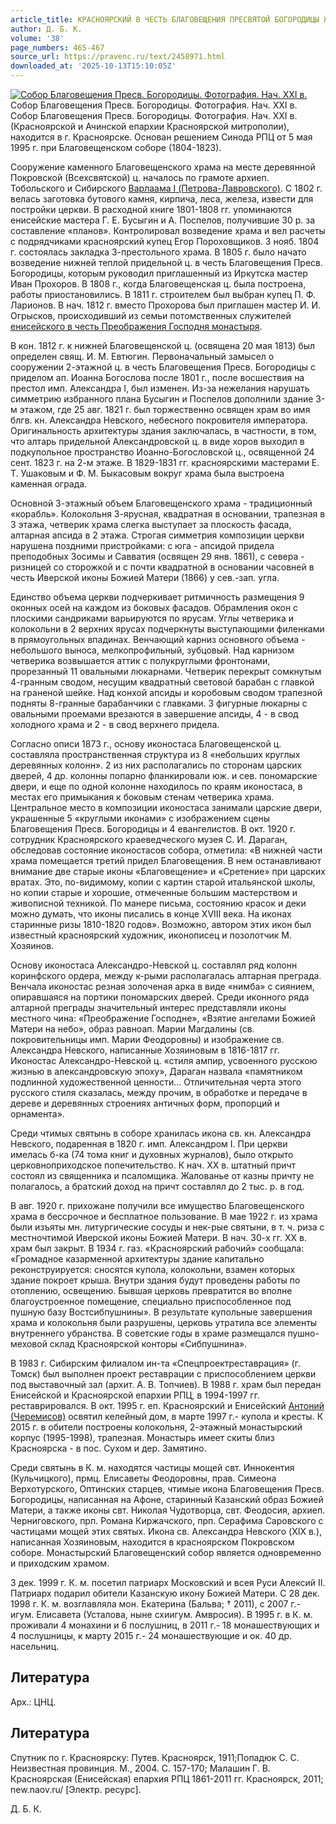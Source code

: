 ```yaml
---
article_title: КРАСНОЯРСКИЙ В ЧЕСТЬ БЛАГОВЕЩЕНИЯ ПРЕСВЯТОЙ БОГОРОДИЦЫ ЖЕНСКИЙ МОНАСТЫРЬ
author: Д. Б. К.
volume: '38'
page_numbers: 465-467
source_url: https://pravenc.ru/text/2458971.html
downloaded_at: '2025-10-13T15:10:05Z'
---
```


[![Собор Благовещения Пресв. Богородицы. Фотография. Нач. XXI в.](https://pravenc.ru/data/2019/08/11/1236500554/i200.jpg "Кликните для увеличения картинки")](https://pravenc.ru/data/2019/08/11/1236500554/i400.jpg)Собор Благовещения Пресв. Богородицы. Фотография. Нач. XXI в.  
Собор Благовещения Пресв. Богородицы. Фотография. Нач. XXI в.(Красноярской и Ачинской епархии Красноярской митрополии), находится в г. Красноярске. Основан решением Синода РПЦ от 5 мая 1995 г. при Благовещенском соборе (1804-1823).

Сооружение каменного Благовещенского храма на месте деревянной Покровской (Всехсвятской) ц. началось по грамоте архиеп. Тобольского и Сибирского [Варлаама I (Петрова-Лавровского)](<https://pravenc.ru/text/ВАРЛААМ I.html>). С 1802 г. велась заготовка бутового камня, кирпича, леса, железа, извести для постройки церкви. В расходной книге 1801-1808 гг. упоминаются енисейские мастера Г. Е. Бусыгин и А. Поспелов, получившие 30 р. за составление «планов». Контролировал возведение храма и вел расчеты с подрядчиками красноярский купец Егор Пороховщиков. 3 нояб. 1804 г. состоялась закладка 3-престольного храма. В 1805 г. было начато возведение нижней теплой придельной ц. в честь Благовещения Пресв. Богородицы, которым руководил приглашенный из Иркутска мастер Иван Прохоров. В 1808 г., когда Благовещенская ц. была построена, работы приостановились. В 1811 г. строителем был выбран купец П. Ф. Ларионов. В нач. 1812 г. вместо Прохорова был приглашен мастер И. И. Огрысков, происходивший из семьи потомственных служителей [енисейского в честь Преображения Господня монастыря](<https://pravenc.ru/text/енисейского в честь Преображения Господня монастыря.html>).

В кон. 1812 г. к нижней Благовещенской ц. (освящена 20 мая 1813) был определен свящ. И. М. Евтюгин. Первоначальный замысел о сооружении 2-этажной ц. в честь Благовещения Пресв. Богородицы с приделом ап. Иоанна Богослова после 1801 г., после восшествия на престол имп. Александра I, был изменен. Из-за нежелания нарушать симметрию избранного плана Бусыгин и Поспелов дополнили здание 3-м этажом, где 25 авг. 1821 г. был торжественно освящен храм во имя блгв. кн. Александра Невского, небесного покровителя императора. Оригинальность архитектуры здания заключалась, в частности, в том, что алтарь придельной Александровской ц. в виде хоров выходил в подкупольное пространство Иоанно-Богословской ц., освященной 24 сент. 1823 г. на 2-м этаже. В 1829-1831 гг. красноярскими мастерами Е. Т. Ушаковым и Ф. М. Быкасовым вокруг храма была выстроена каменная ограда.

Основной 3-этажный объем Благовещенского храма - традиционный «корабль». Колокольня 3-ярусная, квадратная в основании, трапезная в 3 этажа, четверик храма слегка выступает за плоскость фасада, алтарная апсида в 2 этажа. Строгая симметрия композиции церкви нарушена поздними пристройками: с юга - апсидой придела преподобных Зосимы и Савватия (освящен 29 янв. 1861), с севера - ризницей со сторожкой и с почти квадратной в основании часовней в честь Иверской иконы Божией Матери (1866) у сев.-зап. угла.

Единство объема церкви подчеркивает ритмичность размещения 9 оконных осей на каждом из боковых фасадов. Обрамления окон с плоскими сандриками варьируются по ярусам. Углы четверика и колокольни в 2 верхних ярусах подчеркнуты выступающими филенками в прямоугольных впадинах. Венчающий карниз основного объема - небольшого выноса, мелкопрофильный, зубцовый. Над карнизом четверика возвышается аттик с полукруглыми фронтонами, прорезанный 11 овальными люкарнами. Четверик перекрыт сомкнутым 4-гранным сводом, несущим квадратный световой барабан с главкой на граненой шейке. Над конхой апсиды и коробовым сводом трапезной подняты 8-гранные барабанчики с главками. 3 фигурные люкарны с овальными проемами врезаются в завершение апсиды, 4 - в свод холодного храма и 2 - в свод верхнего придела.

Согласно описи 1873 г., основу иконостаса Благовещенской ц. составляла пространственная структура из 8 «небольших круглых деревянных колонн». 2 из них располагались по сторонам царских дверей, 4 др. колонны попарно фланкировали юж. и сев. пономарские двери, и еще по одной колонне находилось по краям иконостаса, в местах его примыкания к боковым стенам четверика храма. Центральное место в композиции иконостаса занимали царские двери, украшенные 5 «круглыми иконами» с изображением сцены Благовещения Пресв. Богородицы и 4 евангелистов. В окт. 1920 г. сотрудник Красноярского краеведческого музея С. И. Дараган, обследовав состояние иконостасов собора, отметила: «В нижней части храма помещается третий придел Благовещения. В нем останавливают внимание две старые иконы «Благовещение» и «Сретение» при царских вратах. Это, по-видимому, копии с картин старой итальянской школы, но копии старые и хорошие, отмеченные большим мастерством и живописной техникой. По манере письма, состоянию красок и деки можно думать, что иконы писались в конце XVIII века. На иконах старинные ризы 1810-1820 годов». Возможно, автором этих икон был известный красноярский художник, иконописец и позолотчик М. Хозяинов.

Основу иконостаса Александро-Невской ц. составлял ряд колонн коринфского ордера, между к-рыми располагалась алтарная преграда. Венчала иконостас резная золоченая арка в виде «нимба» с сиянием, опиравшаяся на портики пономарских дверей. Среди иконного ряда алтарной преграды значительный интерес представляли иконы местного чина: «Преображение Господне», «Взятие ангелами Божией Матери на небо», образ равноап. Марии Магдалины (св. покровительницы имп. Марии Феодоровны) и изображение св. Александра Невского, написанные Хозяиновым в 1816-1817 гг. Иконостас Александро-Невской ц. «стиля ампир, усвоенного русскою жизнью в александровскую эпоху», Дараган назвала «памятником подлинной художественной ценности... Отличительная черта этого русского стиля сказалась, между прочим, в обработке и передаче в дереве и деревянных строениях античных форм, пропорций и орнамента».

Среди чтимых святынь в соборе хранилась икона св. кн. Александра Невского, подаренная в 1820 г. имп. Александром I. При церкви имелась б-ка (74 тома книг и духовных журналов), было открыто церковноприходское попечительство. К нач. XX в. штатный причт состоял из священника и псаломщика. Жалованье от казны причту не полагалось, а братский доход на причт составлял до 2 тыс. р. в год.

В авг. 1920 г. прихожане получили все имущество Благовещенского храма в бессрочное и бесплатное пользование. В мае 1922 г. из храма были изъяты мн. литургические сосуды и нек-рые святыни, в т. ч. риза с местночтимой Иверской иконы Божией Матери. В нач. 30-х гг. XX в. храм был закрыт. В 1934 г. газ. «Красноярский рабочий» сообщала: «Громадное казарменной архитектуры здание капитально реконструируется: сносятся купола, колокольни, взамен которых здание покроет крыша. Внутри здания будут проведены работы по отоплению, освещению. Бывшая церковь превратится во вполне благоустроенное помещение, специально приспособленное под пушную базу Востсибпушнины». В результате купольные завершения храма и колокольня были разрушены, церковь утратила все элементы внутреннего убранства. В советские годы в храме размещался пушно-меховой склад Красноярской конторы «Сибпушнина».

В 1983 г. Сибирским филиалом ин-та «Спецпроектреставрация» (г. Томск) был выполнен проект реставрации с приспособлением церкви под выставочный зал (архит. А. В. Топчиев). В 1988 г. храм был передан Енисейской и Красноярской епархии РПЦ, в 1994-1997 гг. реставрировался. В окт. 1995 г. еп. Красноярский и Енисейский [Антоний (Черемисов)](<https://pravenc.ru/text/Антоний (Черемисов).html>) освятил келейный дом, в марте 1997 г.- купола и кресты. К 2015 г. в обители построены колокольня, 2-этажный монастырский корпус (1995-1998), трапезная. Монастырь имеет скиты близ Красноярска - в пос. Сухом и дер. Замятино.

Среди святынь в К. м. находятся частицы мощей свт. Иннокентия (Кульчицкого), прмц. Елисаветы Феодоровны, прав. Симеона Верхотурского, Оптинских старцев, чтимые икона Благовещения Пресв. Богородицы, написанная на Афоне, старинный Казанский образ Божией Матери, а также иконы свт. Николая Чудотворца, свт. Феодосия, архиеп. Черниговского, прп. Романа Киржачского, прп. Серафима Саровского с частицами мощей этих святых. Икона св. Александра Невского (XIX в.), написанная Хозяиновым, находится в красноярском Покровском соборе. Монастырский Благовещенский собор является одновременно и приходским храмом.

3 дек. 1999 г. К. м. посетил патриарх Московский и всея Руси Алексий II. Патриарх подарил обители Казанскую икону Божией Матери. C 28 дек. 1998 г. К. м. возглавляла мон. Екатерина (Бальва; † 2011), с 2007 г.- игум. Елисавета (Усталова, ныне схиигум. Амвросия). В 1995 г. в К. м. проживали 4 монахини и 6 послушниц, в 2011 г.- 18 монашествующих и 4 послушницы, к марту 2015 г.- 24 монашествующие и ок. 40 др. насельниц.

## Литература

Арх.: ЦНЦ.

## Литература

Спутник по г. Красноярску: Путев. Красноярск, 1911;Попадюк С. С. Неизвестная провинция. М., 2004. С. 157-170; Малашин Г. В. Красноярская (Енисейская) епархия РПЦ 1861-2011 гг. Красноярск, 2011; new.naov.ru/ [Электр. ресурс].

Д. Б. К.
